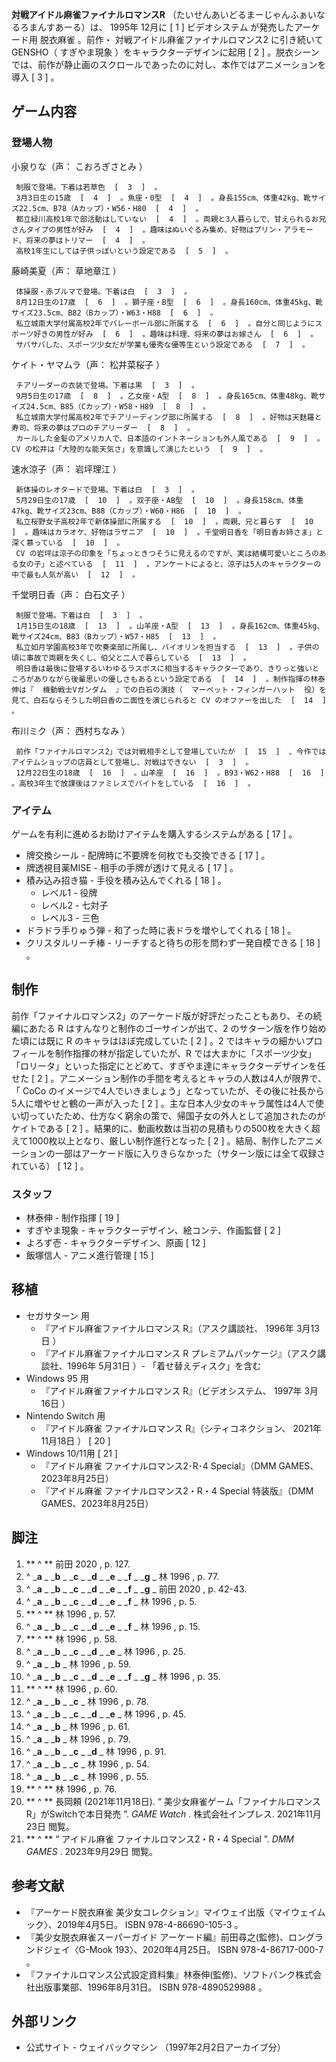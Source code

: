 **対戦アイドル麻雀ファイナルロマンスR** （たいせんあいどるまーじゃんふぁいなるろまんすあーる）は、  1995年  12月に  [  1  ]
ビデオシステム  が発売したアーケード用  脱衣麻雀  。前作・  対戦アイドル麻雀ファイナルロマンス2  に引き続いてGENSHO（  すぎやま現象
）をキャラクターデザインに起用  [  2  ]  。脱衣シーンでは、前作が静止画のスクロールであったのに対し、本作ではアニメーションを導入  [  3
]  。

##  ゲーム内容



###  登場人物



小泉りな（声：  こおろぎさとみ  ）

     制服で登場。下着は若草色  [  3  ]  。 
     3月3日生の15歳  [  4  ]  。魚座・0型  [  4  ]  。身長155cm、体重42kg、靴サイズ22.5cm、B78（Aカップ）・W56・H80  [  4  ]  。 
     都立緑川高校1年で部活動はしていない  [  4  ]  。両親と3人暮らしで、甘えられるお兄さんタイプの男性が好み  [  4  ]  。趣味はぬいぐるみ集め、好物はプリン・アラモード、将来の夢はトリマー  [  4  ]  。 
     高校1年生にしては子供っぽいという設定である  [  5  ]  。 
藤崎美夏（声：  草地章江  ）

     体操服・赤ブルマで登場。下着は白  [  3  ]  。 
     8月12日生の17歳  [  6  ]  。獅子座・B型  [  6  ]  。身長160cm、体重45kg、靴サイズ23.5cm、B82（Bカップ）・W63・H88  [  6  ]  。 
     私立城南大学付属高校2年でバレーボール部に所属する  [  6  ]  。自分と同じようにスポーツ好きの男性が好み  [  6  ]  。趣味は料理、将来の夢はお嫁さん  [  6  ]  。 
     サバサバした、スポーツ少女だが学業も優秀な優等生という設定である  [  7  ]  。 
ケイト・ヤマムラ（声：  松井菜桜子  ）

     チアリーダーの衣装で登場。下着は黒  [  3  ]  。 
     9月5日生の17歳  [  8  ]  。乙女座・A型  [  8  ]  。身長165cm、体重48kg、靴サイズ24.5cm、B85（Cカップ）・W58・H89  [  8  ]  。 
     私立城南大学付属高校2年でチアリーディング部に所属する  [  8  ]  。好物は天麩羅と寿司、将来の夢はプロのチアリーダー  [  8  ]  。 
     カールした金髪のアメリカ人で、日本語のイントネーションも外人風である  [  9  ]  。CV の松井は「大陸的な能天気さ」を意識して演じたという  [  9  ]  。 
速水涼子（声：  岩坪理江  ）

     新体操のレオタードで登場。下着は白  [  3  ]  。 
     5月29日生の17歳  [  10  ]  。双子座・AB型  [  10  ]  。身長158cm、体重47kg、靴サイズ23cm、B88（Cカップ）・W60・H86  [  10  ]  。 
     私立桜野女子高校2年で新体操部に所属する  [  10  ]  。両親、兄と暮らす  [  10  ]  。趣味はカラオケ、好物はラザニア  [  10  ]  。千堂明日香を「明日香お姉さま」と深く慕っている  [  10  ]  。 
     CV の岩坪は涼子の印象を「ちょっときつそうに見えるのですが、実は結構可愛いところのある女の子」と述べている  [  11  ]  。アンケートによると、涼子は5人のキャラクターの中で最も人気が高い  [  12  ]  。 
千堂明日香（声：  白石文子  ）

     制服で登場。下着は白  [  3  ]  。 
     1月15日生の18歳  [  13  ]  。山羊座・A型  [  13  ]  。身長162cm、体重45kg、靴サイズ24cm、B83（Bカップ）・W57・H85  [  13  ]  。 
     私立如月学園高校3年で吹奏楽部に所属し、バイオリンを担当する  [  13  ]  。子供の頃に事故で両親を失くし、伯父と二人で暮らしている  [  13  ]  。 
     明日香は最後に登場するいわゆるラスボスに相当するキャラクターであり、きりっと強いところがありながら後輩思いの優しさもあるという設定である  [  14  ]  。制作指揮の林泰伸は『  機動戦士Vガンダム  』での白石の演技（  マーベット・フィンガーハット  役）を見て、白石ならそうした明日香の二面性を演じられると CV のオファーを出した  [  14  ]  。 
布川ミク（声：  西村ちなみ  ）

     前作「ファイナルロマンス2」では対戦相手として登場していたが  [  15  ]  、今作ではアイテムショップの店員として登場し、対戦はできない  [  3  ]  。 
     12月22日生の18歳  [  16  ]  。山羊座  [  16  ]  。B93・W62・H88  [  16  ]  。高校3年生で放課後はファミレスでバイトをしている  [  16  ]  。 

###  アイテム



ゲームを有利に進めるお助けアイテムを購入するシステムがある  [  17  ]  。

  * 牌交換シール - 配牌時に不要牌を何枚でも交換できる  [  17  ]  。 
  * 牌透視目薬MISE - 相手の手牌が透けて見える  [  17  ]  。 
  * 積み込み招き猫 - 手役を積み込んでくれる  [  18  ]  。 
    * レベル1 - 役牌 
    * レベル2 - 七対子 
    * レベル3 - 三色 
  * ドラドラ手りゅう弾 - 和了った時に表ドラを増やしてくれる  [  18  ]  。 
  * クリスタルリーチ棒 - リーチすると待ちの形を問わず一発自模できる  [  18  ]  。 

##  制作



前作「ファイナルロマンス2」のアーケード版が好評だったこともあり、その続編にあたる R はすんなりと制作のゴーサインが出て、2
のサターン版を作り始めた頃には既に R のキャラはほぼ完成していた  [  2  ]  。2
ではキャラの細かいプロフィールを制作指揮の林が指定していたが、R
では大まかに「スポーツ少女」「ロリータ」といった指定にとどめて、すぎやま達にキャラクターデザインを任せた  [  2  ]
。アニメーション制作の手間を考えるとキャラの人数は4人が限界で、「  CoCo
のイメージで4人でいきましょう」となっていたが、その後に社長から5人に増やせと鶴の一声が入った  [  2  ]
。主な日本人少女のキャラ属性は4人で使い切っていたため、仕方なく窮余の策で、帰国子女の外人として追加されたのがケイトである  [  2  ]
。結果的に、動画枚数は当初の見積もりの500枚を大きく超えて1000枚以上となり、厳しい制作進行となった  [  2  ]
。結局、制作したアニメーションの一部はアーケード版に入りきらなかった（サターン版には全て収録されている）  [  12  ]  。

###  スタッフ



  * 林泰伸 - 制作指揮  [  19  ] 
  * すぎやま現象 - キャラクターデザイン、絵コンテ、作画監督  [  2  ] 
  * よろず壱 - キャラクターデザイン、原画  [  12  ] 
  * 飯塚信人 - アニメ進行管理  [  15  ] 

##  移植



  * セガサターン  用 
    * 『アイドル麻雀ファイナルロマンス R』（アスク講談社、  1996年  3月13日  ） 
    * 『アイドル麻雀ファイナルロマンス R プレミアムパッケージ』（アスク講談社、1996年  5月31日  ）- 「着せ替えディスク」を含む 
  * Windows 95  用 
    * 『アイドル麻雀ファイナルロマンス R』（ビデオシステム、  1997年  3月16日  ） 
  * Nintendo Switch  用 
    * 『アイドル麻雀 ファイナルロマンス R』（シティコネクション、  2021年  11月18日  ）  [  20  ] 
  * Windows 10/11用  [  21  ] 
    * 『アイドル麻雀 ファイナルロマンス2･R･4 Special』（DMM GAMES、2023年8月25日） 
    * 『アイドル麻雀 ファイナルロマンス2・R・4 Special 特装版』（DMM GAMES、2023年8月25日） 

##  脚注



  1. ** ^  ** 前田 2020  , p. 127. 
  2. ^  _**a** _ _**b** _ _**c** _ _**d** _ _**e** _ _**f** _ _**g** _ 林 1996  , p. 77. 
  3. ^  _**a** _ _**b** _ _**c** _ _**d** _ _**e** _ _**f** _ _**g** _ 前田 2020  , p. 42-43. 
  4. ^  _**a** _ _**b** _ _**c** _ _**d** _ _**e** _ _**f** _ 林 1996  , p. 5. 
  5. ** ^  ** 林 1996  , p. 57. 
  6. ^  _**a** _ _**b** _ _**c** _ _**d** _ _**e** _ _**f** _ 林 1996  , p. 15. 
  7. ** ^  ** 林 1996  , p. 58. 
  8. ^  _**a** _ _**b** _ _**c** _ _**d** _ _**e** _ 林 1996  , p. 25. 
  9. ^  _**a** _ _**b** _ 林 1996  , p. 59. 
  10. ^  _**a** _ _**b** _ _**c** _ _**d** _ _**e** _ _**f** _ _**g** _ 林 1996  , p. 35. 
  11. ** ^  ** 林 1996  , p. 60. 
  12. ^  _**a** _ _**b** _ _**c** _ 林 1996  , p. 78. 
  13. ^  _**a** _ _**b** _ _**c** _ _**d** _ _**e** _ 林 1996  , p. 45. 
  14. ^  _**a** _ _**b** _ 林 1996  , p. 61. 
  15. ^  _**a** _ _**b** _ 林 1996  , p. 79. 
  16. ^  _**a** _ _**b** _ _**c** _ _**d** _ 林 1996  , p. 91. 
  17. ^  _**a** _ _**b** _ _**c** _ 林 1996  , p. 54. 
  18. ^  _**a** _ _**b** _ _**c** _ 林 1996  , p. 55. 
  19. ** ^  ** 林 1996  , p. 76. 
  20. ** ^  ** 長岡頼 (2021年11月18日). “  美少女麻雀ゲーム「ファイナルロマンスR」がSwitchで本日発売  ”. _GAME Watch_ . 株式会社インプレス.  2021年11月23日  閲覧。 
  21. ** ^  ** “  アイドル麻雀 ファイナルロマンス2・R・4 Special  ”. _DMM GAMES_ .  2023年9月29日  閲覧。 

##  参考文献



  * 『アーケード脱衣麻雀 美少女コレクション』マイウェイ出版〈マイウェイムック〉、2019年4月5日。  ISBN  978-4-86690-105-3  。 
  * 『美少女脱衣麻雀スーパーガイド アーケード編』前田尋之(監修)、ロングランドジェイ〈G-Mook 193〉、2020年4月25日。  ISBN  978-4-86717-000-7  。 
  * 『ファイナルロマンス公式設定資料集』林泰伸(監修)、ソフトバンク株式会社出版事業部、1996年8月31日。  ISBN  978-4890529988  。 

##  外部リンク



  * 公式サイト  \-  ウェイバックマシン  （1997年2月2日アーカイブ分） 

